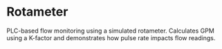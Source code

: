 # Rotameter
PLC-based flow monitoring using a simulated rotameter. Calculates GPM using a K-factor and demonstrates how pulse rate impacts flow readings.
